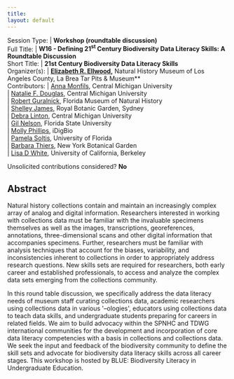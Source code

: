 ```yaml
---
title: 
layout: default
---
```



Session Type: | **Workshop (roundtable discussion)**  
Full Title:   | **W16 - Defining 21<sup>st</sup> Century Biodiversity Data Literacy Skills: A Roundtable Discussion**  
Short Title:  | **21st Century Biodiversity Data Literacy Skills**  
Organizer(s): | **[Elizabeth R. Ellwood](mailto:lellwood@tarpits.org),** Natural History Museum of Los Angeles County, La Brea Tar Pits & Museum**  
Contributors: | [Anna Monfils](mailto:monfi1ak@cmich.edu), Central Michigan University  
              | [Natalie F. Douglas](mailto:dougl1nm@cmich.edu), Central Michigan University  
              | [Robert Guralnick](mailto:robgur@gmail.com), Florida Museum of Natural History  
              | [Shelley James](mailto:Shelley.James@rbgsyd.nsw.gov.au), Royal Botanic Garden, Sydney  
              | [Debra Linton](mailto:linto1dl@cmich.edu), Central Michigan University  
              | [Gil Nelson](mailto:gnelson@bio.fsu.edu), Florida State University  
              | [Molly Phillips](mailto:mphillips@flmnh.ufl.edu), iDigBio  
              | [Pamela Soltis](mailto:psoltis@flmnh.ufl.edu), University of Florida  
              | [Barbara Thiers](mailto:bthiers@nybg.org), New York Botanical Garden  
              | [Lisa D White](mailto:ldwhite@berkeley.edu), University of California, Berkeley  


Unsolicited contributions considered?  **No**  

<!--
**Number of 80-minute sessions requested: 1**
-->

## Abstract  

Natural history collections contain and maintain an increasingly complex array of analog and digital information. Researchers interested in working with collections data must be familiar with the invaluable specimens themselves as well as the images, transcriptions, georeferences, annotations, three-dimensional scans and other digital information that accompanies specimens. Further, researchers must be familiar with analysis techniques that account for the biases, variability, and inconsistencies inherent to collections in order to appropriately address research questions. New skills sets are required for researchers, both early career and established professionals, to access and analyze the complex data sets emerging from the collections community.

In this round table discussion, we specifically address the data literacy needs of museum staff curating collections data, academic researchers using collections data in various '–ologies', educators using collections data to teach data skills, and undergraduate students preparing for careers in related fields. We aim to build advocacy within the SPNHC and TDWG international communities for the development and incorporation of core data literacy competencies with a basis in collections and collections data. We seek the input and feedback of the biodiversity community to define the skill sets and advocate for biodiversity data literacy skills across all career stages. This workshop is hosted by BLUE: Biodiversity Literacy in Undergraduate Education.

